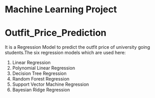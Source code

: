 # Machine Learning Project 
# Outfit_Price_Prediction
It is a Regression Model to predict the outfit price of university going students.The six regression models 
which are used here:
1. Linear Regression
2. Polynomial Linear Regression
3. Decision Tree Regression
4. Random Forest Regression
5. Support Vector Machine Regression
6. Bayesian Ridge Regression
